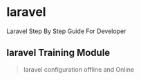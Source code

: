 # laravel
Laravel Step By Step Guide For Developer

## laravel Training Module 

> laravel configuration offline and Online

